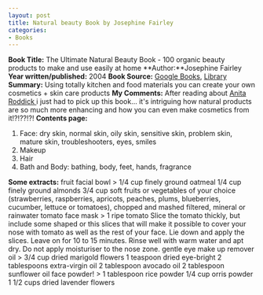 ```yaml
---
layout: post
title: Natural beauty Book by Josephine Fairley
categories:
- Books
---
```


**Book Title:** The Ultimate Natural Beauty Book - 100 organic beauty products to make and use easily at home
**Author:**Josephine Fairley
**Year written/published:** 2004
**Book Source:** [Google Books](http://books.google.com/books?id=oSRPGQAACAAJ&dq=natural+beauty+book+josephine), [Library](http://vistaweb.nlb.gov.sg/cgi-bin/cw_cgi?fullRecord+11262+3002+12479344+2+2) **Summary:** Using totally kitchen and food materials you can create your own cosmetics + skin care products **My Comments:** After reading about [Anita Roddick ](http://www.anitaroddick.com/)i just had to pick up this book... it's intriguing how natural products are so much more enhancing and how you can even make cosmetics from it!?!??!?! **Contents page:**
1. Face: dry skin, normal skin, oily skin, sensitive skin, problem skin, mature skin, troubleshooters, eyes, smiles 
2. Makeup
3. Hair
4. Bath and Body: bathing, body, feet, hands, fragrance

**Some extracts:** fruit facial bowl > 1/4 cup finely ground oatmeal 1/4 cup finely ground almonds 3/4 cup soft fruits or vegetables of your choice (strawberries, raspberries, apricots, peaches, plums, blueberries, cucumber, lettuce or tomatoes), chopped and mashed filtered, mineral or rainwater
tomato face mask > 1 ripe tomato Slice the tomato thickly, but include some shaped or this slices that will make it possible to cover your nose with tomato as well as the rest of your face. Lie down and apply the slices. Leave on for 10 to 15 minutes. Rinse well with warm water and apt dry. Do not apply moisturiser to the nose zone.
gentle eye make up remover oil > 3/4 cup dried marigold flowers 1 teaspoon dried eye-bright 2 tablespoons extra-virgin oil 2 tablespoon avocado oil 2 tablespoon sunflower oil
face powder! > 1 tablespoon rice powder 1/4 cup orris powder 1 1/2 cups dried lavender flowers
